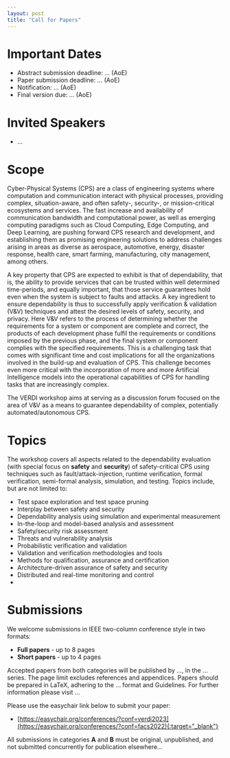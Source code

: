 ```yaml
---
layout: post
title: "Call for Papers"
---
```




# Important Dates

  - Abstract submission deadline: ... (AoE)
  - Paper submission deadline: ... (AoE)
  - Notification: ... (AoE)
  - Final version due: ... (AoE)

# Invited Speakers

  - ...


# Scope

Cyber-Physical Systems (CPS) are a class of engineering systems where computation and communication interact with physical processes, providing complex, situation-aware, and often safety-, security-, or mission-critical ecosystems and services. The fast increase and availability of communication bandwidth and computational power, as well as emerging computing paradigms such as Cloud Computing, Edge Computing, and Deep Learning, are pushing forward CPS research and development, and establishing them as promising engineering solutions to address challenges arising in areas as diverse as aerospace, automotive, energy, disaster response, health care, smart farming, manufacturing, city management, among others.

A key property that CPS are expected to exhibit is that of dependability, that is, the ability to provide services that can be trusted within well determined time-periods, and equally important, that those service guarantees hold even when the system is subject to faults and attacks. A key ingredient to ensure dependability is thus to successfully apply verification & validation (V&V) techniques and attest the desired levels of safety, security, and privacy. Here V&V refers to the process of determining whether the requirements for a system or component are complete and correct, the products of each development phase fulfil the requirements or conditions imposed by the previous phase, and the final system or component complies with the specified requirements.  This is a challenging task that comes with significant time and cost implications for all the organizations involved in the build-up and evaluation of CPS. This challenge becomes even more critical with the incorporation of more and more Artificial Intelligence models into the operational capabilities of CPS for handling tasks that are increasingly complex.

The VERDI workshop aims at serving as a discussion forum focused on the area of V&V as a means to guarantee dependability of complex, potentially automated/autonomous CPS. 


# Topics

The workshop covers all aspects related to the dependability evaluation (with special focus on __safety__ and __security__) of safety-critical CPS using techniques such as fault/attack-injection, runtime verification, formal verification, semi-formal analysis, simulation, and testing. Topics include, but are not limited to:

- Test space exploration and test space pruning
- Interplay between safety and security
- Dependability analysis using simulation and experimental measurement
- In-the-loop and model-based analysis and assessment
- Safety/security risk assessment
- Threats and vulnerability analysis
- Probabilistic verification and validation
- Validation and verification methodologies and tools
- Methods for qualification, assurance and certification
- Architecture-driven assurance of safety and security
- Distributed and real-time monitoring and control
- 
# Submissions

We welcome submissions in IEEE two-column conference style in two formats:

  - __Full papers__ - up to 8 pages
  - __Short papers__ - up to 4 pages

Accepted papers from both categories will be published by ..., in the ... series. 
The page limit excludes references and appendices. Papers should
be prepared in LaTeX, adhering to the ... format and Guidelines. For
further information please visit ...

Please use the easychair link below to submit your paper:
  
- [https://easychair.org/conferences/?conf=verdi2023](https://easychair.org/conferences/?conf=facs2022){:target="_blank"}


All submissions in categories __A__ and __B__ must be original, unpublished,
and not submitted concurrently for publication elsewhere...
